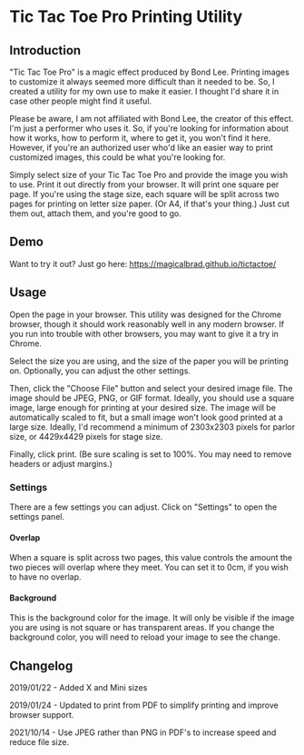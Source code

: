 # Tic Tac Toe Pro Printing Utility

## Introduction
"Tic Tac Toe Pro" is a magic effect produced by Bond Lee. Printing images to customize it always seemed more difficult than it needed to be.  So, I created a utility for my own use to make it easier. I thought I'd share it in case other people might find it useful.

Please be aware, I am not affiliated with Bond Lee, the creator of this effect. I'm just a performer who uses it. So, if you're looking for information about how it works, how to perform it, where to get it, you won't find it here. However, if you're an authorized user who'd like an easier way to print customized images, this could be what you're looking for.

Simply select size of your Tic Tac Toe Pro and provide the image you wish to use. Print it out directly from your browser. It will print one square per page. If you're using the stage size, each square will be split across two pages for printing on letter size paper. (Or A4, if that's your thing.) Just cut them out, attach them, and you're good to go.

## Demo
Want to try it out? Just go here: https://magicalbrad.github.io/tictactoe/

## Usage
Open the page in your browser. This utility was designed for the Chrome browser, though it should work reasonably well in any modern browser. If you run into trouble with other browsers, you may want to give it a try in Chrome.

Select the size you are using, and the size of the paper you will be printing on. Optionally, you can adjust the other settings.

Then, click the "Choose File" button and select your desired image file. The image should be JPEG, PNG, or GIF format. Ideally, you should use a square image, large enough for printing at your desired size. The image will be automatically scaled to fit, but a small image won't look good printed at a large size. Ideally, I'd recommend a minimum of 2303x2303 pixels for parlor size, or 4429x4429 pixels for stage size.

Finally, click print. (Be sure scaling is set to 100%. You may need to remove headers or adjust margins.)

### Settings
There are a few settings you can adjust. Click on "Settings" to open the settings panel.

#### Overlap
When a square is split across two pages, this value controls the amount the two pieces will overlap where they meet. You can set it to 0cm, if you wish to have no overlap.

#### Background
This is the background color for the image. It will only be visible if the image you are using is not square or has transparent areas. If you change the background color, you will need to reload your image to see the change.

## Changelog
2019/01/22 - Added X and Mini sizes

2019/01/24 - Updated to print from PDF to simplify printing and improve browser support.

2021/10/14 - Use JPEG rather than PNG in PDF's to increase speed and reduce file size.
